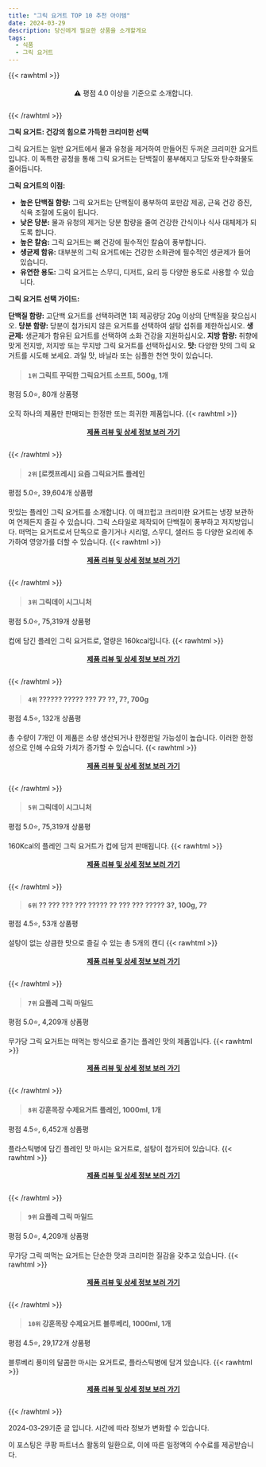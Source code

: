 ```yaml
---
title: "그릭 요거트 TOP 10 추천 아이템"
date: 2024-03-29
description: 당신에게 필요한 상품을 소개할게요
tags:
  - 식품
  - 그릭 요거트
---
```

{{< rawhtml >}}<div class="toc" style="text-align: center; height: 50px; line-height: 2;">  <p>⚠️ 평점 4.0 이상을 기준으로 소개합니다.<br></p></div> {{< /rawhtml >}}

**그릭 요거트: 건강의 힘으로 가득한 크리미한 선택**

그릭 요거트는 일반 요거트에서 물과 유청을 제거하여 만들어진 두꺼운 크리미한 요거트입니다. 이 독특한 공정을 통해 그릭 요거트는 단백질이 풍부해지고 당도와 탄수화물도 줄어듭니다.

**그릭 요거트의 이점:**

* **높은 단백질 함량:** 그릭 요거트는 단백질이 풍부하여 포만감 제공, 근육 건강 증진, 식욕 조절에 도움이 됩니다.
* **낮은 당분:** 물과 유청의 제거는 당분 함량을 줄여 건강한 간식이나 식사 대체제가 되도록 합니다.
* **높은 칼슘:** 그릭 요거트는 뼈 건강에 필수적인 칼슘이 풍부합니다.
* **생균제 함유:** 대부분의 그릭 요거트에는 건강한 소화관에 필수적인 생균제가 들어 있습니다.
* **유연한 용도:** 그릭 요거트는 스무디, 디저트, 요리 등 다양한 용도로 사용할 수 있습니다.

**그릭 요거트 선택 가이드:**

**단백질 함량:** 고단백 요거트를 선택하려면 1회 제공량당 20g 이상의 단백질을 찾으십시오.
**당분 함량:** 당분이 첨가되지 않은 요거트를 선택하여 설탕 섭취를 제한하십시오.
**생균제:** 생균제가 함유된 요거트를 선택하여 소화 건강을 지원하십시오.
**지방 함량:** 취향에 맞게 전지방, 저지방 또는 무지방 그릭 요거트를 선택하십시오.
**맛:** 다양한 맛의 그릭 요거트를 시도해 보세요. 과일 맛, 바닐라 또는 심플한 천연 맛이 있습니다.


>#### `1위` 그릭트 꾸덕한 그릭요거트 소프트, 500g, 1개
평점 5.0⭐, 80개 상품평

오직 하나의 제품만 판매되는 한정판 또는 희귀한 제품입니다.
{{< rawhtml >}}<div class="toc" style="text-align: center; height: 50px; line-height: 2;"><p><b><a href="https://link.coupang.com/re/AFFSDP?lptag=AF5033054&pageKey=7790387299&itemId=21075308586&vendorItemId=88137498552&traceid=V0-153-9d8d092d79c9f580&clickBeacon=vyMYFX4UiIcaOJwpvzozqBnjp0Z481WTH0w91KwAXjIU0FxLvfynt5QvbMUahW4tRerLYMJNCdW0K6-eIBfuF5cZku8OuUdD1_6Hcpvwk396vgrjPcwn91wH4z9-vzo0pVus_ii7VA0vVgYTcopED54LaYHfSKf9WjpcWKsWfUrDS1FvqU-jNPga3pa1Vc9uqjxvfAe40D6mWu_04SYDJooE_kgoxRpQ1gPnUnm7ixUaa9l9wh464k1-70hZezaOdj11QDVeyz-73_xb2n0IG0GG7MbgrsvAXsoZtALd6HBKVEP4fMn6aXXI7gyLpqkJEVLzqGX3-4oS4E-fficMUMwCq_Ym3hzR1gW-ZVfB6I-Ao5yFPnqou6sPgSRkPg8Z2oFb0W_3caXwO6ST5fkeAsfMkM13EYNRf_Fykw3zNfx69rx2OmamjkWpMUOaxaB7WYx5c2PXB63O6_rXAJ5pMjQsD9Fr_51idQl4_eCES3v37jyDlMRgkzDrAkU7QiqL71u3azgj-1ICX4so8-XNgDDc-Grpo1cEbUtO0GwrIYAuziSO2Mr5hxR-VEPcq8wvwywfKy7R6BDvfNpUFzAS8bJugE8-Ptx_cM_DMGp4SJ1ZVLnHvqScWDMofkYLgosIQgbUtkXGZayaDF5K5CQcTx__WpiDC8cct5--KyoQFIHeVdW62voUVQDzhh-bFfU7roHXiHYGs6WeWhzM_6gnojvr7slgK4SgcEwXKyXdsK5YoE4JKIMEIx_eS2Zvpz9YGBApkf6EQ3A5uLNKREFWhAxwhBhuBqFRoCAhQSMMDmdWc_fPJZtWvcQcAC_qUVU5m-g4RA620x2H4-jHZbRX1QxI0nMV9aA9xLPN7zJ-enk-vfignPsYhexI5voHjiIcfWeHmGJc5CikTLueR8q4RX_XbIdDLaDSVwKccV2V0R2T-MUsHyw6&requestid=20240329151113132096553573&token=31850C%7CMIXED">제품 리뷰 및 상세 정보 보러 가기</a></b><br></p> </div>{{< /rawhtml >}}

>#### `2위` [로켓프레시] 요즘 그릭요거트 플레인
평점 5.0⭐, 39,604개 상품평

맛있는 플레인 그릭 요거트를 소개합니다. 이 매끄럽고 크리미한 요거트는 냉장 보관하여 언제든지 즐길 수 있습니다. 그릭 스타일로 제작되어 단백질이 풍부하고 저지방입니다. 떠먹는 요거트로서 단독으로 즐기거나 시리얼, 스무디, 샐러드 등 다양한 요리에 추가하여 영양가를 더할 수 있습니다.
{{< rawhtml >}}<div class="toc" style="text-align: center; height: 50px; line-height: 2;"><p><b><a href="https://link.coupang.com/re/AFFSDP?lptag=AF5033054&pageKey=331527359&itemId=20053732642&vendorItemId=87149894020&traceid=V0-153-b309fb456dd64aab&requestid=20240329151113132096553573&token=31850C%7CMIXED">제품 리뷰 및 상세 정보 보러 가기</a></b><br></p> </div>{{< /rawhtml >}}

>#### `3위` 그릭데이 시그니처
평점 5.0⭐, 75,319개 상품평

컵에 담긴 플레인 그릭 요거트로, 열량은 160kcal입니다.
{{< rawhtml >}}<div class="toc" style="text-align: center; height: 50px; line-height: 2;"><p><b><a href="https://link.coupang.com/re/AFFSDP?lptag=AF5033054&pageKey=5463245022&itemId=19225411927&vendorItemId=86342060152&traceid=V0-153-25105c66c94228fb&requestid=20240329151113132096553573&token=31850C%7CMIXED">제품 리뷰 및 상세 정보 보러 가기</a></b><br></p> </div>{{< /rawhtml >}}

>#### `4위` ?????? ????? ??? 7? ??, 7?, 700g
평점 4.5⭐, 132개 상품평

총 수량이 7개인 이 제품은 소량 생산되거나 한정판일 가능성이 높습니다. 이러한 한정성으로 인해 수요와 가치가 증가할 수 있습니다.
{{< rawhtml >}}<div class="toc" style="text-align: center; height: 50px; line-height: 2;"><p><b><a href="https://link.coupang.com/re/AFFSDP?lptag=AF5033054&pageKey=7631203627&itemId=20254257317&vendorItemId=81583125530&traceid=V0-153-b099670fae01a0ec&clickBeacon=64eUrWBpetgvv6Ig64Cwv-fue4noaRIgnDTM7Ya93icJWMO6c6e6hEyj2EvlspPpilyerzdEK5LiFvIkVpIpcLSRT_e1XNPnpsrf8YcGvTafh4OBbwdbcv-8WcYr4MusEzCn6tiG2ORbylmbakXFSWnTguzWDJoDG1Tr21qN_maL3mw-u0bw62ZikpTV21_OcId4stmybODcNTSmwP0qZD5J_1bR1pEVBC1L-uUPsowD8ymUnuyVvCf14ElcC_-s5iAH7XBIaGlxb7K_afgcOAvkY2C8asMMgKsVGXG4473VxmcoTwMYvNTZ-_zGlsuOlAwH9cDBNJXcmzn7TmhYBv7J3yKw18BznrYR2XEsQ6brPPJCdH9ILXS4zo58V0zQjImxgOPzdENfxmXFYFyDkaTXBGnffn_8_leXTT0U0EcAl0nBYKLqgl5spaIYjHeynk-bOZvxgXMh9jh64-E_6JQQUbLzEcCHRlcb7HUtnv9LcYDq8vxNgMsszxfn4B6sqszDWzX_CR_wv5sOXOdrxgxGZHmbTrlkKro1JQiahQtG8WNWD4cJbVPxB9z8rJLLCmDSnfTXIF24xQqdMRlRgfEyaVXUnj9I7xWKmsJj51Yaz4lmPRhJLjAsyH8L6S6lQJgYY6kj6hb1F7fhYSBuT8BQVuJar7v8EgEM84-vF1pFoA3Old5UNH7vSS01v2wYFByyZetX4q5G0intIylgzh4HBC5vF5_1DcGo41kOHblM5V1QeYw7cbo9xRSyi-7eAbrb7c2b56QSRfRbnEft9eLzEhS6xI2sYy70q7xWo2cFd5C7hJpYAl7yS3QWAyi8P1yT_nscvG01tQ9DtbWUA77ZfiUPPQfwXetVt3VYaOJLr1o9PQq3nsBWYJuWjMdHwQ39j8JHrRowqcPbBXSk96-_EsJDl0wUUR1ROX5kCoWdy33EaHKl&requestid=20240329151113132096553573&token=31850C%7CMIXED">제품 리뷰 및 상세 정보 보러 가기</a></b><br></p> </div>{{< /rawhtml >}}

>#### `5위` 그릭데이 시그니처
평점 5.0⭐, 75,319개 상품평

160Kcal의 플레인 그릭 요거트가 컵에 담겨 판매됩니다.
{{< rawhtml >}}<div class="toc" style="text-align: center; height: 50px; line-height: 2;"><p><b><a href="https://link.coupang.com/re/AFFSDP?lptag=AF5033054&pageKey=5463245022&itemId=17894188425&vendorItemId=85057078619&traceid=V0-153-25105c66c94228fb&requestid=20240329151113132096553573&token=31850C%7CMIXED">제품 리뷰 및 상세 정보 보러 가기</a></b><br></p> </div>{{< /rawhtml >}}

>#### `6위` ?? ??? ??? ??? ????? ?? ??? ??? ????? 3?, 100g, 7?
평점 4.5⭐, 53개 상품평

설탕이 없는 상큼한 맛으로 즐길 수 있는 총 5개의 캔디
{{< rawhtml >}}<div class="toc" style="text-align: center; height: 50px; line-height: 2;"><p><b><a href="https://link.coupang.com/re/AFFSDP?lptag=AF5033054&pageKey=7427892490&itemId=20262897734&vendorItemId=86361683423&traceid=V0-153-8b2980457b1679e5&clickBeacon=vxBfEAO-u13iFvl5v7rdABB9mbZYgL7xXbPaG81LMPjPaKm42-lg3WHHuHAizRgSJ9BSfthhfohtpFOuYbm9ShXGvL7uzkvrhftzFqwzv3-zLXmQ9MQWpzx32pUqWs5-HhKUHzjL7HsNEByywB6VYsugL4XyYKDvIG_ljkaVhIm0-63ESQFnnKVjh39Myf2bTtYh4xQmVehCUjbBv1I3KqqGzhhS7rlQDZI4C6yl533b1VoddV_mG-K9OKKiKYIpZCFHfMG0yQIdqcIbHByNv69Xy-Vl6xUO0MrImEgRIw7FWGgHRSpauxbzMtusGAtg5VD97Hkjv0w1S-tuqa77xZ0pojE4OhR0Iy1u_i-4zLWf0V9DJ-NSe_xAcf6_m4DGbkk5XrAnSZwIdgDPsJRqSVA8VPOVhQIO7tKF9mEmkgoKCCm9Qj20sLfNgqwYlskSlBsgyvWkKTyzhVfxR0jVlfwL9zu1eagvvD1dDraryHJMm3tTKdlKT0JtzNm2K4xBQ59HfZH_2Wi7WNSkhkLEKQ41yiUHvGP_r7Z2YxspNyhA-UgVhCMMLSxWhKdwsye0ISy3QFyIfDkvxMvKJXrhglbgRuOhm3AF0bRuT2hFoyp3FYYzpJcFNL-N2eS-1O3-cy1oEjpLdmQZY9NMzWVjIbENvzz9Kja1szFaW8mRmXn6dE9eWDdPmLWYOIPSmQOrchtdikx9MNI2kaBQb3wZssWvsujGON503KL3_stem1ApjWElPtisk-MW2uVN0vuv6oqlMcBAAl36uO-nlH71MikyS96UC9prUcPmKMk0lMVPZ8ktBUKegleD1xkn8GFUK6cWtdRdhn-_o5iyGZ63FweOxiTicRtXBJKxF5huIIKnDIQaMHeQaH_QmNe0JYwgWZKmyIHKH6-CcKYoaczu2ba_LHvJqpSpNFISUZTw2LQrIc5F9KmodQ%3D%3D&requestid=20240329151113132096553573&token=31850C%7CMIXED">제품 리뷰 및 상세 정보 보러 가기</a></b><br></p> </div>{{< /rawhtml >}}

>#### `7위` 요플레 그릭 마일드
평점 5.0⭐, 4,209개 상품평

무가당 그릭 요거트는 떠먹는 방식으로 즐기는 플레인 맛의 제품입니다.
{{< rawhtml >}}<div class="toc" style="text-align: center; height: 50px; line-height: 2;"><p><b><a href="https://link.coupang.com/re/AFFSDP?lptag=AF5033054&pageKey=7530091311&itemId=19919929773&vendorItemId=87019657853&traceid=V0-153-d8eb912ea9895905&requestid=20240329151113132096553573&token=31850C%7CMIXED">제품 리뷰 및 상세 정보 보러 가기</a></b><br></p> </div>{{< /rawhtml >}}

>#### `8위` 강훈목장 수제요거트 플레인, 1000ml, 1개
평점 4.5⭐, 6,452개 상품평

플라스틱병에 담긴 플레인 맛 마시는 요거트로, 설탕이 첨가되어 있습니다.
{{< rawhtml >}}<div class="toc" style="text-align: center; height: 50px; line-height: 2;"><p><b><a href="https://link.coupang.com/re/AFFSDP?lptag=AF5033054&pageKey=6497400459&itemId=14289648636&vendorItemId=81534577907&traceid=V0-153-9743140f49c2aabd&clickBeacon=eMJrw3qqsF76JjfMeG2PPaZikRSpgmY9zAqRdiSeRrbcXkqtGdUVD7hH4ZUVIx1g1Dh84DsOKHfc9idFjp-awQsM4kEX5cJrf9OnU-NaIam-SQXq2j0Vb7h74v1QdbYmZy-gY_7htHVth1v7wWlUkmjqGXpwsBqAJ1cCBB3HJEAbs6Ln8_gkld9pi-YT6iwYV9a5FlPY8HKAjVrgnodqwgxTc23xCD45qBLs6phfeKAnqLe4mqRsoCGmTNku1ZWzZGNKaxtwmCu4dcOF_qAwWfX4wvsVpdNRWTcg0UIuMnG_AU3nKPIjC2gwZgDrRSeHe6SOMYL_TczMCpz61YDHBtr0a69ATHwV6RgyhX9zNc6VVBekfmcko1iSaXCXqo4LD1jBl3r1yiVmWh_vTQ5rsNK7WIGeRiBfIFHoUcu4nUP6OGUZ-vKDhwba-7D-Pg7GFDnMfThlAlTK0YBWQvmj22IKGSR-4RxFbA5FivJGVB6OMZDh914a_FfPk2FcF1qlQ2CVv8Pw3qm0P2S4TuOKrDUN1d9_JyYtJi9WVBoJjCNEEsFhmEsxwFP_r6Idf4akT9cnTxhcgNhPt_39HVNs3it3BCruWtP4lDYSxjZe4LOkKBs9hASCPVuqdnZKKgmARn_dAGYOOhYhhIxD5oV1d1Gnoh9jZkMh4JZHLjx0TWR__yx9VacmPiymvIW4OzUs6XQBTuRwerfnUGdh4FwSfZNU7XP-E4A-drqGHk8ww_w2682Eww_v5kuH8HPYpZ7XjE8PHMO9P5BcKWUGe9PAFVTqqJiHSmFmC9RRV1wZbl8JEVQxmA2Gl6jh9XpufXnTfTweB-TlhdKGR3vFKwReNCOKblIj_tJZmyl4TYjUHIa5FrE3KMOdY1Sr1HulksCM4yYWbfBqR5BEPQQ51ycyEEJGrJFcc8W39lZqdZO-kSnIUXa3nSgpIw%3D%3D&requestid=20240329151113132096553573&token=31850C%7CMIXED">제품 리뷰 및 상세 정보 보러 가기</a></b><br></p> </div>{{< /rawhtml >}}

>#### `9위` 요플레 그릭 마일드
평점 5.0⭐, 4,209개 상품평

무가당 그릭 떠먹는 요거트는 단순한 맛과 크리미한 질감을 갖추고 있습니다.
{{< rawhtml >}}<div class="toc" style="text-align: center; height: 50px; line-height: 2;"><p><b><a href="https://link.coupang.com/re/AFFSDP?lptag=AF5033054&pageKey=7530091311&itemId=19769093754&vendorItemId=86872222346&traceid=V0-153-d8eb912ea9895905&requestid=20240329151113132096553573&token=31850C%7CMIXED">제품 리뷰 및 상세 정보 보러 가기</a></b><br></p> </div>{{< /rawhtml >}}

>#### `10위` 강훈목장 수제요거트 블루베리, 1000ml, 1개
평점 4.5⭐, 29,172개 상품평

블루베리 풍미의 달콤한 마시는 요거트로, 플라스틱병에 담겨 있습니다.
{{< rawhtml >}}<div class="toc" style="text-align: center; height: 50px; line-height: 2;"><p><b><a href="https://link.coupang.com/re/AFFSDP?lptag=AF5033054&pageKey=6497400457&itemId=14289648634&vendorItemId=81534577901&traceid=V0-153-5c1c8d63b826fc28&clickBeacon=cU0eb1Mngnhgw6Wfcej2Pde6X55bcpiLIRjtJ3H9iDB90G7J0QdiCSYHcovMJYLa6kXIRHMKi6LPA_JBTmtSYf-yXIufT_pP-T3atN6lQT6_b1M5ZL8BZ9g5bgwSQutd4RFzbwFMVeSuRMlzP5I91zjdPzJLDvozOxGdRb1IH_x6VEE0I3yIpDo_pd7-rkJ6EAoEF2mUIsLN-J5Hu4KLSDc3gqBg-GBUGDKf7u4A85HwdLgQD1MqfPNyjYXpqvuQ3aQGz_SAa4UqnEsyBhy8ErWZPSEwialzV3_74K8P_lu2f_iInBGUVEjmcDDidWl51wubI5HICPa8_Bf7WPkfPuWN1MY-KtsPYvBZvIS-TTmh8ppXgovOAdXTHUyaTaPhEDjKUOXbFFEHXqGQiuHC828ph9fqgmZKVqu8U4PIrFBIgVIzcWxYAYlhUy75AkjsUzBTRVCqQyU9Aka_9qudzY5q9lhdPpd9kv6qDKf9XQfFdRlv-AnRizFWgvlGsuxnoEF5Fc4l5FWDPeGij6ZmSu5dSOaroARpP49ODQ3QMWJrkZoaUFD_yi9CcQyg5H9K3T9fZxo7MBxvydWtpnJDEprlkT80Lzb8DWO5R-JN_aOXVm_dbopXKK3-HNDi-GEIEUmUlSLOt9SToS37YlzcLWkgdslka-EtAfUiOLRcwrOEF0fU76WcfxIsxQa6QTjWct7MoBCVzUL7NzkyY0P47wT7mzn5Ky-Ph8JztornTkXE8uHegBDkXnpIZMi2vMMxQoUQwnIWeVwtPYURGTTjXFg1W_msOqb3XhLZAma-x6pL3-d7kzo_vJtfYd4UD-hhIZNt36-ce6RVxXKAm5pWpBg6cFYm9x4kWQ7r30EHIxAsYJuh8fsv23pR_4EEg5Apq3uY9WR09PSfwI_y8buKNQXGPTIdK_LDndD1JR5mKdyT-qTRbLNmT_8%3D&requestid=20240329151113132096553573&token=31850C%7CMIXED">제품 리뷰 및 상세 정보 보러 가기</a></b><br></p> </div>{{< /rawhtml >}}


2024-03-29기준 글 입니다.
시간에 따라 정보가 변화할 수 있습니다.

이 포스팅은 쿠팡 파트너스 활동의 일환으로, 이에 따른 일정액의 수수료를 제공받습니다.